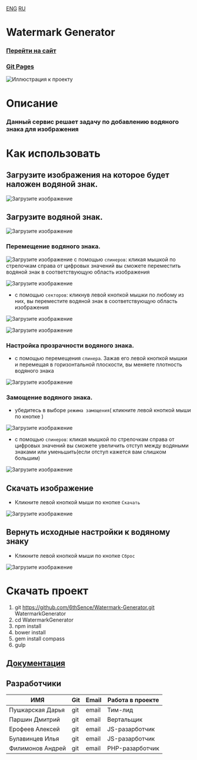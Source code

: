 [ENG](https://github.com/6thSence/Watermark-Generator/raw/readme/README/readme_eng.md) [RU](https://github.com/6thSence/Watermark-Generator/raw/readme/README/readme_ru.md)  # Watermark Generator ### [Перейти на сайт](http://filimonow.ru/ "Watermark Generator")### [Git Pages](http://6thsence.github.io/Watermark-Generator/ "Watermark Generator")![Иллюстрация к проекту](https://github.com/6thSence/Watermark-Generator/raw/readme/README/image/RU/project.png)# Описание### Данный сервис решает задачу по добавлению водяного знака для изображения# Как использовать## Загрузите изображения на которое будет наложен водяной знак.![Загрузите изображение](https://github.com/6thSence/Watermark-Generator/raw/readme/README/image/RU/download_1.png)## Загрузите водяной знак.![Загрузите изображение](https://github.com/6thSence/Watermark-Generator/raw/readme/README/image/RU/download_1.png)### Перемещение водяного знака.   ![Загрузите изображение](https://github.com/6thSence/Watermark-Generator/raw/readme/README/image/RU/move_1.png)    с помощью `спинеров`: кликая мышкой по стрелочкам справа от цифровых значений вы сможете переместить водяной знак в соответствующую область изображения![Загрузите изображение](https://github.com/6thSence/Watermark-Generator/raw/readme/README/image/RU/move_1.png)+ с помощью `секторов`: кликнув левой кнопкой мышки по любому из них, вы переместите водяной знак в соответствующую область изображения![Загрузите изображение](https://github.com/6thSence/Watermark-Generator/raw/readme/README/image/RU/move_2.png)![Загрузите изображение](https://github.com/6thSence/Watermark-Generator/raw/readme/README/image/RU/move_3.png)### Настройка прозрачности водяного знака. + с помощью перемещения `спинера`. Зажав его левой кнопкой мышки и перемещая в горизонтальной плоскости, вы меняете плотность водяного знака ![Загрузите изображение](https://github.com/6thSence/Watermark-Generator/raw/readme/README/image/RU/opacity.png)    ### Замощение водяного знака. + убедитесь в выборе `режима замощения`( кликните левой кнопкой мыши по кнопке )![Загрузите изображение](https://github.com/6thSence/Watermark-Generator/raw/readme/README/image/RU/tiling_1.png)+ с помощью `спинеров`: кликая мышкой по стрелочкам справа от цифровых значений вы сможете увеличить отступ между водяными знаками или уменьшить(если отступ кажется вам слишком большим)![Загрузите изображение](https://github.com/6thSence/Watermark-Generator/raw/readme/README/image/RU/tiling_2.png)    ## Скачать изображение + Кликните левой кнопкой мыши по кнопке `Скачать`    ![Загрузите изображение](https://github.com/6thSence/Watermark-Generator/raw/readme/README/image/RU/download.png)    ## Вернуть исходные  настройки к водяному знаку+ Кликните левой кнопкой мыши по кнопке `Сброс`![Загрузите изображение](https://github.com/6thSence/Watermark-Generator/raw/readme/README/image/RU/reset.png)# Скачать проект   1. git https://github.com/6thSence/Watermark-Generator.git  WatermarkGenerator   2. cd WatermarkGenerator   3. npm install   4. bower install   5. gem install compass   6. gulp   ## [Документация](http://filimonow.ru/ "Генератор водяных знаков")## Разработчики| ИМЯ | Git | Email | Работа в проекте || --- | --- | ----- | ---------------- || Пушкарская Дарья | git | email | Тим-лид || Паршин Дмитрий | git | email | Вертальщик || Ерофеев Алексей | git | email | JS-разарботчик || Булавинцев Илья | git | email | JS-разарботчик || Филимонов Андрей | git | email | PHP-разарботчик |